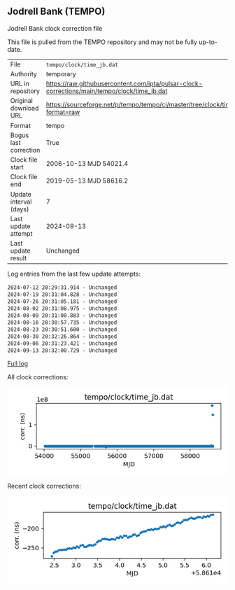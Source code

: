 
## Jodrell Bank (TEMPO)

Jodrell Bank clock correction file

This file is pulled from the TEMPO repository and may not be fully
up-to-date.

|     |     |
|:--- |:--- |
| File | `tempo/clock/time_jb.dat` |
| Authority | temporary |
| URL in repository | <https://raw.githubusercontent.com/ipta/pulsar-clock-corrections/main/tempo/clock/time_jb.dat> |
| Original download URL | <https://sourceforge.net/p/tempo/tempo/ci/master/tree/clock/time_jb.dat?format=raw> |
| Format | tempo |
| Bogus last correction | True |
| Clock file start | 2006-10-13 MJD 54021.4 |
| Clock file end | 2019-05-13 MJD 58616.2 |
| Update interval (days) | 7 |
| Last update attempt | 2024-09-13 |
| Last update result | Unchanged |

Log entries from the last few update attempts:
```
2024-07-12 20:29:31.914 - Unchanged
2024-07-19 20:31:04.828 - Unchanged
2024-07-26 20:31:05.181 - Unchanged
2024-08-02 20:31:08.975 - Unchanged
2024-08-09 20:31:00.883 - Unchanged
2024-08-16 20:30:57.735 - Unchanged
2024-08-23 20:30:51.600 - Unchanged
2024-08-30 20:32:26.864 - Unchanged
2024-09-06 20:31:23.421 - Unchanged
2024-09-13 20:32:00.729 - Unchanged
```
[Full log](https://raw.githubusercontent.com/ipta/pulsar-clock-corrections/main/log/tempo/clock/time_jb.dat.log)


All clock corrections:

![plot of all clock corrections](time_jb.dat.png "All corrections")

Recent clock corrections:

![plot of recent clock corrections](time_jb.dat.short.png "Recent corrections")

